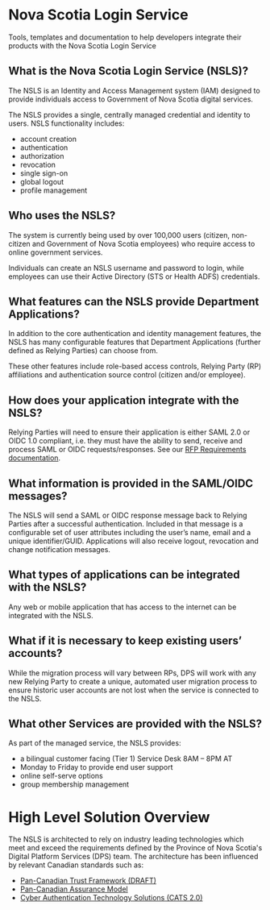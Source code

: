 # Nova Scotia Login Service
Tools, templates and documentation to help developers integrate their products with the Nova Scotia Login Service

## What is the Nova Scotia Login Service (NSLS)? 
The NSLS is an Identity and Access Management system (IAM) designed to provide individuals access to Government of Nova Scotia digital services. 

The NSLS provides a single, centrally managed credential and identity to users. NSLS functionality includes:

* account creation
* authentication
* authorization
* revocation
* single sign-on
* global logout 
* profile management

## Who uses the NSLS?
The system is currently being used by over 100,000 users (citizen, non-citizen and Government of Nova Scotia employees) who require access to online government services. 

Individuals can create an NSLS username and password to login, while employees can use their Active Directory (STS or Health ADFS) credentials. 

## What features can the NSLS provide Department Applications?
In addition to the core authentication and identity management features, the NSLS has many configurable features that Department Applications (further defined as Relying Parties) can choose from.

These other features include role-based access controls, Relying Party (RP) affiliations and authentication source control (citizen and/or employee).

## How does your application integrate with the NSLS?
Relying Parties will need to ensure their application is either SAML 2.0 or OIDC 1.0 compliant, i.e. they must have the ability to send, receive and process SAML or OIDC requests/responses. See our [RFP Requirements documentation](./RFP%20Documentation/Digital%20Identity%20-%20RFP%20Requirements%20-%2020190314.docx).

## What information is provided in the SAML/OIDC messages?
The NSLS will send a SAML or OIDC response message back to Relying Parties after a successful authentication. Included in that message is a configurable set of user attributes including the user’s name, email and a unique identifier/GUID. Applications will also receive logout, revocation and change notification messages.

## What types of applications can be integrated with the NSLS?
Any web or mobile application that has access to the internet can be integrated with the NSLS. 

## What if it is necessary to keep existing users’ accounts?
While the migration process will vary between RPs, DPS will work with any new Relying Party to create a unique, automated user migration process to ensure historic user accounts are not lost when the service is connected to the NSLS.

## What other Services are provided with the NSLS?
As part of the managed service, the NSLS provides: 

* a bilingual customer facing (Tier 1) Service Desk 8AM – 8PM AT
* Monday to Friday to provide end user support
* online self-serve options
* group membership management

#	High Level Solution Overview

The NSLS is architected to rely on industry leading technologies which meet and exceed the requirements defined by the Province of Nova Scotia's Digital Platform Services (DPS) team. The architecture has been influenced by relevant Canadian standards such as:

* [Pan-Canadian Trust Framework (DRAFT)](https://diacc.ca/pan-canadian-trust-framework/)
* [Pan-Canadian Assurance Model](https://www.tbs-sct.gc.ca/pol/doc-eng.aspx?id=30678&section=html) 
* [Cyber Authentication Technology Solutions (CATS 2.0)](https://canada-ca.github.io/CATS-STAE/archive/CATS_V2_0_Deployment_Profile_Final_r8_2_en.pdf)
